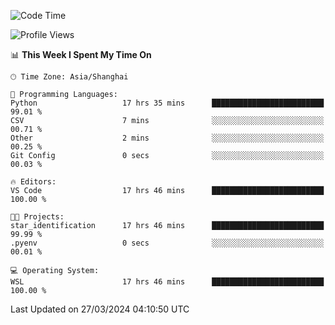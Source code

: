 <!--START_SECTION:waka-->
![Code Time](http://img.shields.io/badge/Code%20Time-1%2C571%20hrs%2051%20mins-blue)

![Profile Views](http://img.shields.io/badge/Profile%20Views-0-blue)

📊 **This Week I Spent My Time On** 

```text
🕑︎ Time Zone: Asia/Shanghai

💬 Programming Languages: 
Python                   17 hrs 35 mins      █████████████████████████   99.01 % 
CSV                      7 mins              ░░░░░░░░░░░░░░░░░░░░░░░░░   00.71 % 
Other                    2 mins              ░░░░░░░░░░░░░░░░░░░░░░░░░   00.25 % 
Git Config               0 secs              ░░░░░░░░░░░░░░░░░░░░░░░░░   00.03 % 

🔥 Editors: 
VS Code                  17 hrs 46 mins      █████████████████████████   100.00 % 

🐱‍💻 Projects: 
star_identification      17 hrs 46 mins      █████████████████████████   99.99 % 
.pyenv                   0 secs              ░░░░░░░░░░░░░░░░░░░░░░░░░   00.01 % 

💻 Operating System: 
WSL                      17 hrs 46 mins      █████████████████████████   100.00 % 
```


 Last Updated on 27/03/2024 04:10:50 UTC
<!--END_SECTION:waka-->